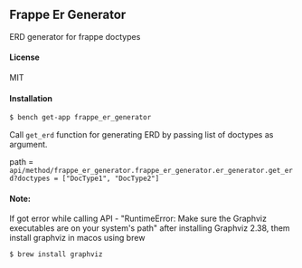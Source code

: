 ## Frappe Er Generator

ERD generator for frappe doctypes

#### License

MIT

#### Installation

```bash
$ bench get-app frappe_er_generator
```

Call `get_erd` function for generating ERD by passing list of doctypes as argument.

path = `api/method/frappe_er_generator.frappe_er_generator.er_generator.get_erd?doctypes = ["DocType1", "DocType2"]`

#### Note:

If got error while calling API - "RuntimeError: Make sure the Graphviz executables are on your system's path" after installing Graphviz 2.38, them install graphviz in macos using brew

```bash
$ brew install graphviz
```
